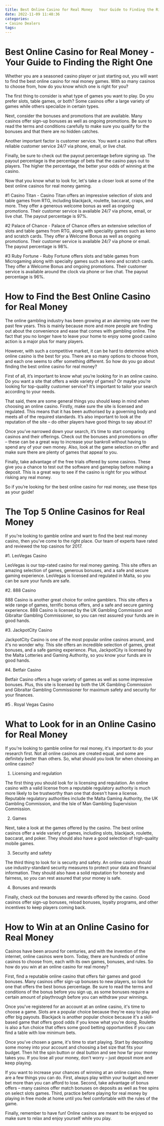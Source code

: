 ```yaml
---
title: Best Online Casino for Real Money   Your Guide to Finding the Right One
date: 2022-11-09 11:48:36
categories:
- Casino Dealers
tags:
---
```



#  Best Online Casino for Real Money - Your Guide to Finding the Right One

Whether you are a seasoned casino player or just starting out, you will want to find the best online casino for real money games. With so many casinos to choose from, how do you know which one is right for you?

The first thing to consider is what type of games you want to play. Do you prefer slots, table games, or both? Some casinos offer a large variety of games while others specialize in certain types.

Next, consider the bonuses and promotions that are available. Many casinos offer sign-up bonuses as well as ongoing promotions. Be sure to read the terms and conditions carefully to make sure you qualify for the bonuses and that there are no hidden catches.

Another important factor is customer service. You want a casino that offers reliable customer service 24/7 via phone, email, or live chat.

Finally, be sure to check out the payout percentage before signing up. The payout percentage is the percentage of bets that the casino pays out to players. The higher the percentage, the better your odds of winning at the casino.

Now that you know what to look for, let's take a closer look at some of the best online casinos for real money gaming.

#1 Casino Titan - Casino Titan offers an impressive selection of slots and table games from RTG, including blackjack, roulette, baccarat, craps, and more. They offer a generous welcome bonus as well as ongoing promotions. Their customer service is available 24/7 via phone, email, or live chat. The payout percentage is 97%.

#2 Palace of Chance - Palace of Chance offers an extensive selection of slots and table games from RTG, along with speciality games such as keno and scratch cards. They offer a Welcome Bonus as well as ongoing promotions. Their customer service is available 24/7 via phone or email. The payout percentage is 98%.

#3 Ruby Fortune - Ruby Fortune offers slots and table games from Microgaming along with specialty games such as keno and scratch cards. They offer a Welcome Bonus and ongoing promotions. Their customer service is available around the clock via phone or live chat. The payout percentage is 96%.

#  How to Find the Best Online Casino for Real Money

The online gambling industry has been growing at an alarming rate over the past few years. This is mainly because more and more people are finding out about the convenience and ease that comes with gambling online. The fact that you no longer have to leave your home to enjoy some good casino action is a major plus for many players.

However, with such a competitive market, it can be hard to determine which online casino is the best for you. There are so many options to choose from, and each one seems to offer something different. So how do you go about finding the best online casino for real money?

First of all, it’s important to know what you’re looking for in an online casino. Do you want a site that offers a wide variety of games? Or maybe you’re looking for top-quality customer service? It’s important to tailor your search according to your needs.

That said, there are some general things you should keep in mind when choosing an online casino. Firstly, make sure the site is licensed and regulated. This means that it has been authorised by a governing body and meets all of the required standards. It’s also important to look at the reputation of the site – do other players have good things to say about it?

Once you’ve narrowed down your search, it’s time to start comparing casinos and their offerings. Check out the bonuses and promotions on offer – these can be a great way to increase your bankroll without having to spend any of your own money. Also, look at the game selection on offer and make sure there are plenty of games that appeal to you.

Finally, take advantage of the free trials offered by some casinos. These give you a chance to test out the software and gameplay before making a deposit. This is a great way to see if the casino is right for you without risking any real money.

So if you’re looking for the best online casino for real money, use these tips as your guide!

#  The Top 5 Online Casinos for Real Money

If you're looking to gamble online and want to find the best real money casino, then you've come to the right place. Our team of experts have rated and reviewed the top casinos for 2017.

#1. LeoVegas Casino

LeoVegas is our top-rated casino for real money gaming. This site offers an amazing selection of games, generous bonuses, and a safe and secure gaming experience. LeoVegas is licensed and regulated in Malta, so you can be sure your funds are safe.

#2. 888 Casino

888 Casino is another great choice for online gamblers. This site offers a wide range of games, terrific bonus offers, and a safe and secure gaming experience. 888 Casino is licensed by the UK Gambling Commission and Gibraltar Gambling Commissioner, so you can rest assured your funds are in good hands.

#3. JackpotCity Casino

JackpotCity Casino is one of the most popular online casinos around, and it's no wonder why. This site offers an incredible selection of games, great bonuses, and a safe gaming experience. Plus, JackpotCity is licensed by the Malta Lotteries and Gaming Authority, so you know your funds are in good hands.

#4. Betfair Casino

Betfair Casino offers a huge variety of games as well as some impressive bonuses. Plus, this site is licensed by both the UK Gambling Commission and Gibraltar Gambling Commissioner for maximum safety and security for your finances.

#5 . Royal Vegas Casino

#  What to Look for in an Online Casino for Real Money

If you're looking to gamble online for real money, it's important to do your research first. Not all online casinos are created equal, and some are definitely better than others. So, what should you look for when choosing an online casino?

1. Licensing and regulation

The first thing you should look for is licensing and regulation. An online casino with a valid license from a reputable regulatory authority is much more likely to be trustworthy than one that doesn't have a license. Reputable regulatory authorities include the Malta Gaming Authority, the UK Gambling Commission, and the Isle of Man Gambling Supervision Commission.

2. Games

Next, take a look at the games offered by the casino. The best online casinos offer a wide variety of games, including slots, blackjack, roulette, baccarat, and poker. They should also have a good selection of high-quality mobile games.

3. Security and safety

The third thing to look for is security and safety. An online casino should use industry-standard security measures to protect your data and financial information. They should also have a solid reputation for honesty and fairness, so you can rest assured that your money is safe.

4. Bonuses and rewards

Finally, check out the bonuses and rewards offered by the casino. Good casinos offer sign-up bonuses, reload bonuses, loyalty programs, and other incentives to keep players coming back.

#  How to Win at an Online Casino for Real Money

Casinos have been around for centuries, and with the invention of the internet, online casinos were born. Today, there are hundreds of online casinos to choose from, each with its own games, bonuses, and rules. So how do you win at an online casino for real money?

First, find a reputable online casino that offers fair games and good bonuses. Many casinos offer sign-up bonuses to new players, so look for one that offers the best bonus percentage. Be sure to read the terms and conditions of the bonus before you sign up, as some bonuses require a certain amount of playthrough before you can withdraw your winnings.

Once you've registered for an account at an online casino, it's time to choose a game. Slots are a popular choice because they're easy to play and offer big payouts. Blackjack is another popular choice because it's a skill-based game that offers good odds if you know what you're doing. Roulette is also a fun choice that offers some good betting opportunities if you can find a table with low minimum bets.

Once you've chosen a game, it's time to start playing. Start by depositing some money into your account and choosing a bet size that fits your budget. Then hit the spin button or deal button and see how far your money takes you. If you lose all your money, don't worry – just deposit more and keep playing.

If you want to increase your chances of winning at an online casino, there are a few things you can do. First, always play within your budget and never bet more than you can afford to lose. Second, take advantage of bonus offers – many casinos offer match bonuses on deposits as well as free spins on select slots games. Third, practice before playing for real money by playing in free mode at home until you feel comfortable with the rules of the game.

Finally, remember to have fun! Online casinos are meant to be enjoyed so make sure to relax and enjoy yourself while you play.